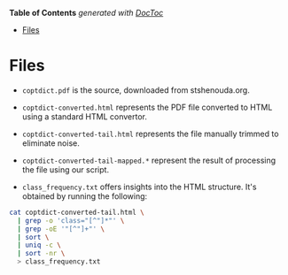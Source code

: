 <!-- START doctoc generated TOC please keep comment here to allow auto update -->
<!-- DON'T EDIT THIS SECTION, INSTEAD RE-RUN doctoc TO UPDATE -->
**Table of Contents**  *generated with [DocToc](https://github.com/thlorenz/doctoc)*

- [Files](#files)

<!-- END doctoc generated TOC please keep comment here to allow auto update -->

# Files

- `coptdict.pdf` is the source, downloaded from stshenouda.org.

- `coptdict-converted.html` represents the PDF file converted to HTML using a
standard HTML convertor.

- `coptdict-converted-tail.html` represents the file manually trimmed to
eliminate noise.

- `coptdict-converted-tail-mapped.*` represent the result of processing the
file using our script.

- `class_frequency.txt` offers insights into the HTML structure. It's obtained
by running the following:

```bash
cat coptdict-converted-tail.html \
  | grep -o 'class="[^"]*"' \
  | grep -oE '"[^"]+"' \
  | sort \
  | uniq -c \
  | sort -nr \
  > class_frequency.txt
```
